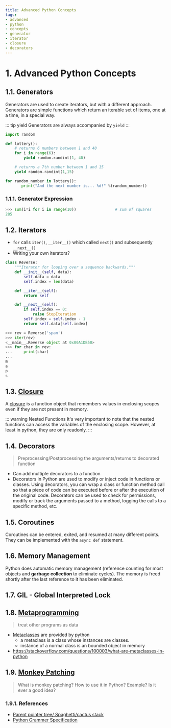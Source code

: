 ```yaml
---
title: Advanced Python Concepts
tags:
- advanced
- python
- concepts
- generator
- iterator
- closure
- decorators
---
```


# 1. Advanced Python Concepts

<TagLinks />

## 1.1. Generators

Generators are used to create iterators, but with a different approach.
Generators are simple functions which return an iterable set of items, one at a time, in a special way.

::: tip yield
Generators are always accompanied by `yield`
:::

```python
import random

def lottery():
    # returns 6 numbers between 1 and 40
    for i in range(6):
        yield random.randint(1, 40)

    # returns a 7th number between 1 and 15
    yield random.randint(1,15)

for random_number in lottery():
       print("And the next number is... %d!" %(random_number))
```

### 1.1.1. Generator Expression

```python
>>> sum(i*i for i in range(10))                 # sum of squares
285
```

## 1.2. Iterators

* `for` calls `iter()`, `__iter__()` which called `next()` and subsequently `__next__()`
* Writing your own iterators?

```python
class Reverse:
    """Iterator for looping over a sequence backwards."""
    def __init__(self, data):
        self.data = data
        self.index = len(data)

    def __iter__(self):
        return self

    def __next__(self):
        if self.index == 0:
            raise StopIteration
        self.index = self.index - 1
        return self.data[self.index]

>>> rev = Reverse('spam')
>>> iter(rev)
<__main__.Reverse object at 0x00A1DB50>
>>> for char in rev:
...     print(char)
...
m
a
p
s
```

## 1.3. [Closure]

A [closure] is a function object that remembers values in enclosing scopes even if they are not present in memory.

::: warning Nested Functions
It's very important to note that the nested functions can access the variables of the enclosing scope.
However, at least in python, they are only readonly.
:::

## 1.4. Decorators

> Preprocessing/Postprocessing the arguments/returns to decorated function

* Can add multiple decorators to a function
* Decorators in Python are used to modify or inject code in functions or classes. Using decorators, you can wrap a class or function method call so that a piece of code can be executed before or after the execution of the original code. Decorators can be used to check for permissions, modify or track the arguments passed to a method, logging the calls to a specific method, etc.

## 1.5. Coroutines

Coroutines can be entered, exited, and resumed at many different points.
They can be implemented with the `async def` statement.

## 1.6. Memory Management

Python does automatic memory management (reference counting for most objects and **garbage collection**
to eliminate cycles). The memory is freed shortly after the last reference to it has been eliminated.

## 1.7. GIL - Global Interpreted Lock


## 1.8. [Metaprogramming]

> treat other programs as data

* [Metaclasses](https://en.wikipedia.org/wiki/Metaclass) are provided by python
  * a metaclass is a class whose instances are classes.
  * instance of a normal class is an bounded object in memory
* https://stackoverflow.com/questions/100003/what-are-metaclasses-in-python

## 1.9. [Monkey Patching]

> What is monkey patching? How to use it in Python? Example? Is it ever a good idea?



### 1.9.1. References

* [Parent pointer tree/ Spaghetti/cactus stack](https://en.wikipedia.org/wiki/Parent_pointer_tree)
* [Python Grammer Specification](https://docs.python.org/3/reference/grammar.html)




[closure]: https://en.wikipedia.org/wiki/Closure_(computer_programming)
[Metaprogramming]: https://en.wikipedia.org/wiki/Metaprogramming
[monkey patching]: https://en.wikipedia.org/wiki/Monkey_patch

<Footer />
